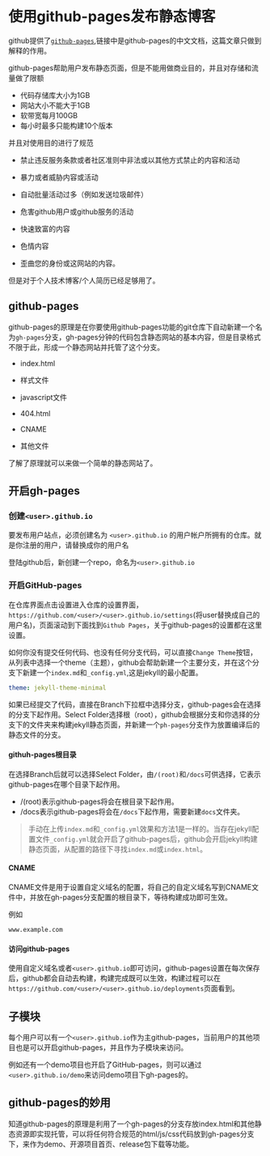 # 使用github-pages发布静态博客

github提供了[`github-pages`](https://docs.github.com/cn/github/working-with-github-pages),链接中是github-pages的中文文档，这篇文章只做到解释的作用。

github-pages帮助用户发布静态页面，但是不能用做商业目的，并且对存储和流量做了限额

- 代码存储库大小为1GB
- 网站大小不能大于1GB
- 软带宽每月100GB
- 每小时最多只能构建10个版本

并且对使用目的进行了规范

- 禁止违反服务条款或者社区准则中非法或以其他方式禁止的内容和活动

- 暴力或者威胁内容或活动

- 自动批量活动过多（例如发送垃圾邮件）
- 危害github用户或github服务的活动
- 快速致富的内容
- 色情内容
- 歪曲您的身份或这网站的内容。

但是对于个人技术博客/个人简历已经足够用了。

## github-pages

github-pages的原理是在你要使用github-pages功能的git仓库下自动新建一个名为`gh-pages`分支，gh-pages分钟的代码包含静态网站的基本内容，但是目录格式不限于此，形成一个静态网站并托管了这个分支。

- index.html

- 样式文件

- javascript文件
- 404.html
- CNAME
- 其他文件

了解了原理就可以来做一个简单的静态网站了。

## 开启gh-pages

### 创建`<user>.github.io`

要发布用户站点，必须创建名为 `<user>.github.io` 的用户帐户所拥有的仓库。<user>就是你注册的用户，请替换成你的用户名

登陆github后，新创建一个repo，命名为`<user>.github.io`

### 开启GitHub-pages

在仓库界面点击设置进入仓库的设置界面，`https://github.com/<user>/<user>.github.io/settings`(将user替换成自己的用户名)，页面滚动到下面找到`Github Pages`，关于github-pages的设置都在这里设置。

如何你没有提交任何代码、也没有任何分支代码，可以直接`Change Theme`按钮，从列表中选择一个theme（主题），github会帮助新建一个主要分支，并在这个分支下新建一个`index.md`和`_config.yml`,这是jekyll的最小配置。

```yaml
theme: jekyll-theme-minimal
```

如果已经提交了代码，直接在Branch下拉框中选择分支，github-pages会在选择的分支下起作用。Select Folder选择根（root），github会根据分支和你选择的分支下的文件夹来构建jekyll静态页面，并新建一个`ph-pages`分支作为放置编译后的静态文件的分支。

#### githuh-pages根目录

在选择Branch后就可以选择Select Folder，由`/(root)`和`/docs`可供选择，它表示github-pages在哪个目录下起作用。

- /(root)表示github-pages将会在根目录下起作用。
- /docs表示github-pages将会在`/docs`下起作用，需要新建`docs`文件夹。

> 手动在上传`index.md`和`_config.yml`效果和方法1是一样的。当存在jekyll配置文件`_config.yml`就会开启了github-pages后，github会开启jekyll构建静态页面，从配置的路径下寻找`index.md`或`index.html`。

#### CNAME

CNAME文件是用于设置自定义域名的配置，将自己的自定义域名写到CNAME文件中，并放在gh-pages分支配置的根目录下，等待构建成功即可生效。

例如

```shell
www.example.com
```

#### 访问github-pages

使用自定义域名或者`<user>.github.io`即可访问，github-pages设置在每次保存后，github都会自动去构建，构建完成既可以生效，构建过程可以在`https://github.com/<user>/<user>.github.io/deployments`页面看到。

## 子模块

每个用户可以有一个`<user>.github.io`作为主github-pages，当前用户的其他项目也是可以开启github-pages，并且作为子模块来访问。

例如还有一个demo项目也开启了GitHub-pages，则可以通过`<user>.github.io/demo`来访问demo项目下gh-pages的。

## github-pages的妙用

知道github-pages的原理是利用了一个gh-pages的分支存放index.html和其他静态资源即实现托管，可以将任何符合规范的html/js/css代码放到gh-pages分支下，来作为demo、开源项目首页、release包下载等功能。
